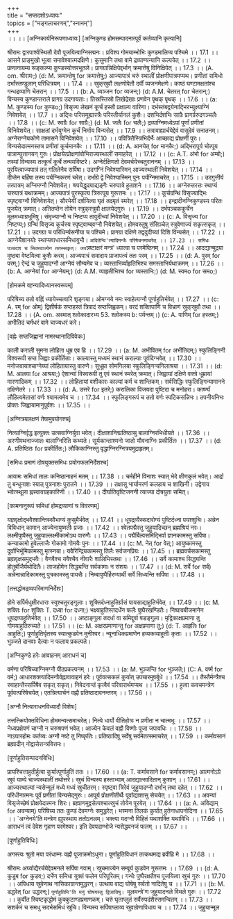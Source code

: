 +++  
title = "सप्तदशोऽध्यायः"    
topics = ["मङ्गलाचरणम्","स्नानम्"]  
+++  
।।  ।।
[अग्निकार्यनिरूपणाध्यायः]
[अग्निकुण्ड होमसम्पादनात्पूर्वं कर्तव्यानि कृत्यानि]

श्रीरामः
द्वारपार्श्वस्थितौ देवौ पूजयित्वाग्निसद्मनः।
प्रविश्य गोमयाम्भोभिः कुण्डमालिप्य पश्चिमे ।। 17.1 ।।
आसने प्राङ्मुखो भूत्वा समावेश्यात्मदक्षिणे।
कुसुमानि तथा वामे द्रव्याण्यन्यानि कल्पयेत् ।। 17.2 ।।
प्राणानायम्य सङ्कल्प्य कुण्डस्योत्तरभूतले।
प्रागग्रान्निक्षिपेद्दर्भान् क्रमात्तेषु विनिक्षिपेत् ।। 17.3 ।।
 (A. om. श्रीरामः;)
  (d: M. क्रमान्तेषु for क्रमात्तेषु;)
आज्यापात्रं चरुं स्थालीं प्रोक्षणीपात्रमप्यथ।
प्रणीतां समिधो दर्भांस्तण्डुलान् परिधित्रयम् ।। 17.4 ।।
स्रुक्‌स्रुवौ लक्षणोपेतौ दर्वीं व्यजनमेक्षणे।
काष्ठं घण्टामक्षतांश्च गन्धद्रव्याणि चेतरान् ।। 17.5 ।।
 (b: A. व्यञ्जन for व्यजन;)
  (d: A.M. चेतरत् for चेतरान्;)
विन्यस्य कुण्डान्तराले प्रागग्र उदगायताः।
तिस्रस्तिस्रो लिखेद्रेखाः प्रणवेन पृथक् पृथक् ।। 17.6 ।।
 (a: M. कुण्डस्य for कुण्डo;)
विसृज्य लेखनं कूर्चं हस्तौ प्रक्षाल्य वारिणा।
दर्भस्तंबद्वयेनाद्भिरभ्युक्ष्याग्निं निवेशयेत् ।। 17.7 ।।
अद्भिः परिसमूह्यास्त्रैः परिस्तीर्यानलं कुशैः।
दशभिर्दशभिः साग्रैः प्रागर्ग्ररुदगञ्चलैः ।। 17.8 ।।
 (c: M. स्वग्रैः for साग्रैः;)
  (d: M. जलैः for चलैः;)
द्रव्याग्निमध्येऽपां पूर्णां प्रणीतां विनिवेशयेत्।
साक्षतां दर्भयुग्मेन कूर्चं निर्माय विन्यसेत् ।। 17.9 ।।
तत्रावाह्यार्चयेद्देवं वासुदेवं सनातनम्।
अग्नेराग्नेयकोणे तामासने विनिवेशयेत् ।। 17.10 ।।
पवित्रितैस्त्रिभिर्दर्भैः आच्छाद्य प्रोक्षणीं पुरः।
विन्यसेदात्मनस्तत्र प्रणीतां कूर्चमानकैः ।। 17.11 ।।
 (d: A. आनयेत् for मानकैः;)
अद्भिरापूर्य चोत्पूय पात्राण्युत्तानयन् गुरुः।
प्रोक्षयेत्प्रोक्षणांवोभिराज्यस्थालीं समाहरेत् ।। 17.12 ।।
 (c: A.T. अंभो for अम्बो;)
तस्यां विन्यस्य तत्कूर्चं कूर्चे तन्मयविष्टरे।
अग्नेर्दक्षिणतो देवमर्चयेच्चतुराननम् ।। 17.13 ।।
पूरयित्वाज्यपात्रं तत् गलितेनैव सर्पिषा।
उदगग्निं निवेश्यास्मिन् आज्यस्थालीं निवेशयेत् ।। 17.14 ।।
दीप्तेन बर्हिषा तस्य पर्यग्निकरणं चरेत्।
दर्भाग्रे द्वे निवेश्यास्मिन् पुनः पर्यग्निमाचरेत् ।। 17.15 ।।
उदगुत्तीर्य तत्पात्रम् अग्निमग्नौ निवेशयेत्।
श्रपयेद्धृदयाद्यङ्गैः चरुपात्रे हुताशने ।। 17.16 ।।
अग्नेरुत्तरत्तः स्थाप्यं चरुपात्रं यथाक्रमम्।
आज्यपात्रं पुरस्कृत्य त्रिरुत्पूय गुरूत्तमः ।। 17.17 ।।
कूर्चग्रन्थिं विसृज्याद्भिः स्पृष्ट्वाग्नौ विनिवेशयेत्।
सौरभेयीं दर्शयित्वा घृतं तदमृतं स्मरेत् ।। 17.18 ।।
इन्द्रादीनग्निकुण्डस्य परितः पूजयेत् क्रमात्।
अतितप्तेन तोयेन स्त्रुक्‌स्त्रुवौ क्षालयेद्‌गुरुः ।। 17.19 ।।
दर्भपञ्चककूर्चेन मूलमध्याग्रभूमिषु।
संमृज्याग्नौ च निष्टप्य तावुदीच्यां निवेशयेत् ।। 17.20 ।।
 (c: A. विसृज्य for निष्टप्य;)
ग्रन्थिं विसृज्य कूर्चस्य स्पृष्ट्वाम्ब्‌वग्नौ निवेशयेत्।
होमवस्तुषु संसिञ्चेत् स्त्रुवेणाज्यं सकृत्सकृत् ।। 17.21 ।।
उदगग्रा च परिधिर्न्यसनीया च पश्चिमे।
प्रागग्रा दक्षिणे तद्वदुदीच्यां दिशि विन्यसेत् ।। 17.22 ।।
आग्नेयैशानयोः स्थाप्यवाधारसमिधावुभौ।
`अदितेन्वि'त्यादिमन्त्रैः परिषेचनमाचरेत् ।। 17.23 ।।
समिधः पञ्चदश च सिक्त्त्वाज्येन ततस्सकृत्।
जप`न्नष्टाक्षरं मन्त्रं' ध्यात्वा च परमेष्ठिनम् ।। 17.24 ।।
आदद्यान्मुद्रया मुष्ठ्या वेष्टयित्वा कुशैः करम्।
आज्यपात्रं समादाय प्राजापत्यं ततः परम् ।। 17.25 ।।
 (d: A. पुरम् for परम्;)
ऐन्द्रं च जुहुयादग्नौ आग्नेयं सौम्यमेव च।
व्यस्ताभिर्व्याहृतिभिश्च समस्ताभिर्यथाक्रमम् ।। 17.26 ।।
 (b: A. आग्नेयां for आग्नेयम्;)
  (d: A.M. व्याहृतीभिश्च for व्यस्ताभिः;)
  (d: M. स्वमo for समo;)

[होमक्रमे वह्न्यादिध्यानस्वरूपम्]

परिषिच्य ततो वह्निं ध्यायेच्चत्वारि शृङ्गया।
ओमग्नये नमः स्वाहेत्यग्नौ पूर्णाहुतिर्भवेत् ।। 17.27 ।।
 (c: A. रम् for ओम्)
द्विशीर्षकं सप्तहस्तं त्रिपादं सप्तजिह्वकम्।
वरदं शक्तिपाणिं च विभ्राणं स्रुक्‌स्रुवौ तथा ।। 17.28 ।।
 (A. om. अस्मात् श्लोकादारभ्य 53. श्लोकस्य b: पर्यन्तम्।)
  (c: A. पाणिम् for हस्तम्;)
अभीतिदं चर्मधरं वामे चाज्यधरं करे।

[वह्नेः सप्तजिह्वानां नामस्थानादिविवेकः]

काली कराली सुमना लोहिता धूम्र एव हि ।। 17.29 ।।
 (a: M. अभीवितम् for अभीतिदम्;)
स्फुलिङ्गिनी विश्वरूपी सप्त जिह्वाः प्रकीर्तिताः।
काल्यास्तु मध्यमं स्थानं कराल्याः पूर्वदिग्भवेत् ।। 17.30 ।।
मनोजवायाश्चाग्नेय्यां लोहितायास्तु वारुणे।
सुधूम्रा सोमनिलया स्फुलिङ्गिन्यनिलाश्रया ।। 17.31 ।।
 (d: M. आलया for आश्रया;)
ऐशान्यां विस्वरूपी तु एवं स्थानं स्मरेत् क्रमात्।
जिह्वायां दक्षिणे वक्त्रे धूम्रायां मारणादिकम् ।। 17.32 ।।
लोहितायां वशीकारः काल्यां कर्म च शान्तिकम्।
सर्वसिद्धिः स्फुलिङ्गिन्यामानने दक्षिणेतरे ।। 17.33 ।।
 (d: A. उत्तरे for इतरे;)
करालिका विजयदा पुष्टिदा च मनोहरा।
कार्ष्ण्यं लौहित्यमेतासां वर्णः श्यामत्वमेव च ।। 17.34 ।।
स्फुलिङ्गरूपं च ततो वर्णः स्पटिकसन्निभः।
तपनीयनिभः प्रोक्तः जिह्वायामानुपूर्वशः ।। 17.35 ।।

[अग्नित्रयलक्षणं तेषामुपयोगश्च]

नित्याग्निर्वृद्ध इत्युक्तः उत्सवाग्निर्युवा भवेत्।
दीक्षाशान्तिप्रतिष्ठासु बालाग्निरभिधीयते ।। 17.36 ।।
अरणीमथनाज्जातः बालाग्निरिति कथ्यते।
सूर्यकान्ताश्मनो जातो यौवनाग्निः प्रकीर्तितः ।। 17.37 ।।
 (d: A. प्रतिष्ठितः for प्रकीर्तितः;)
लौकिकाग्निस्तु वृद्धाग्निरग्नित्रयमुद्राहृतम्।

[समिधः प्रमाणं दोषयुक्तसमिधः प्रयोगफलनिर्देशश्च]

आयामः समिधां तालः कनिष्ठानाहनं मतम् ।। 17.38 ।।
चर्महीने विनाशः स्यात् भेदे क्षीणकुलं भवेत्।
आर्द्रा तु बन्धुनाशः स्यात् पुत्रनाशः पुरातने ।। 17.39 ।।
तक्षासु भार्यामरणं कलहाय च शाखिनी।
उद्वेगाय भवेत्स्थूला ह्नस्वावग्रहकारिणी ।। 17.40 ।।
दीर्घातिवृष्टिजननी त्याज्या दोषयुता समित्।

[कामनानुरूपं समिधां होमद्रव्याणां च विवरणम्]

यज्ञवृक्षोद्भवैश्शान्तिस्सौभाग्यं कुसुमैर्भवेत् ।। 17.41 ।।
धूपद्रव्यैस्सदारोग्यं पुष्टिर्दध्ना पयश्शुचिः।
अन्नेन विविधान् कामान् आज्येनायुष्मतीः प्रजाः ।। 17.42 ।।
श्वेतपद्मैस्तु जुहुयादिच्छन् ब्रह्मश्रियं नरः।
लक्ष्मीपुष्पैस्तु जुहुयाल्लक्ष्मीकामोऽथ वारुणैः ।। 17.43 ।।
पद्मैर्बिल्वसमिद्भिर्वा ज्ञानकामस्तु सर्पिषा।
कन्याकामो हुवेल्लाजैः गोकामो गोमयैः पुनः ।। 17.44 ।।
 (c: M. नेत् for वेत्;)
आयुष्कामस्तु दूर्वाभिर्भूमिकामस्तु मृत्स्नया।
यवैरिन्द्रियकामस्तु तिलैः सर्वजनप्रियः ।। 17.45 ।।
ब्रह्मवर्चसकामस्तु ब्रह्मवृक्षसमुद्भवैः।
वैणवैश्च यवैश्चैव नीवारैः शालिभिस्तथा ।। 17.46 ।।
सर्वे कामाश्च सिद्ध्यन्ति होतुर्बीजैर्यथोदितैः।
लाजहोमेन सिद्ध्यन्ति सर्वकामाः न संशयः ।। 17.47 ।।
 (d: M. सर्वे for सर्व)
अन्नेनान्नादिकामस्तु पुत्रकामस्तु पायसैः।
निम्बापुष्पैर्हिरण्यार्थी सर्वे सिध्यन्ति सर्पिषा ।। 17.48 ।।

[तत्तद्धोमद्रव्यपरिमाणनिर्देशः]

होमे सर्पिर्मधुक्षीरधाराः स्युश्चतुरङ्गुलाः।
शुक्तिर्दध्नाहुतिर्ग्रासं पायसाद्याहुतिर्भवेत् ।। 17.49 ।।
 (c: M. शक्तिः for शुक्तिः T. दध्या for दध्ना;)
भक्ष्याहुतिस्तदर्धेन फलैः पुष्पैरखण्डितैः।
निष्पावबीजमानेन धूपद्रव्याहुतिर्भवेत् ।। 17.50 ।।
अष्टाङ्गुला तदर्धा वा समिद्दूर्वा षडङ्गुला।
मृद्विकाक्षप्रमाणा तु गोमयाहुतिरुच्यते ।। 17.51 ।।
 (c: M. अक्षरप्रमाणान्तु for अक्षप्रमाणा तु;)
  (d: T. आहृतिः for आहुतिः;)
पूर्णाहुतिर्घृतस्य स्यात्कुडवेन मुनीश्वर।
न्यूनाधिकप्रमाणेन हव्यकव्याहुतीः कृताः ।। 17.52 ।।
भुञ्जते दानवाः दैत्याः न फलाय प्रकल्पते।

[अग्निकुण्डे हरेः आवाहनम् आराधनं च]

वर्मणा परिषिच्याग्निमग्नौ पीठप्रकल्पनम् ।। 17.53 ।।
 (a: M. भुञ्जन्ति for भुञ्जते;)
  (C: A. वर्ष्म for वर्म;)
आधारशक्त्यादिमन्त्रैर्वह्नावावाहनं हरेः।
पूर्ववत्सकलं कुर्यात् उपचारमुषर्बुधे ।। 17.54 ।।
तैस्तैर्मन्त्रैश्च स्वाहान्तैस्सर्पिषैव सकृत् सकृत्।
निवेदनान्तं कृत्वैवं परिवारार्थमप्यथ ।। 17.55 ।।
हुत्वा कवचमन्त्रेण पूर्ववत्परिषेचयेत्।
एतन्नित्यार्चनं वह्नौ प्रतिष्ठादावनन्तरम् ।। 17.56 ।।

[अग्नौ नित्याराधनविध्यादौ विशेषः]

तत्तत्क्रियोक्तविधिना होममन्यत्समाचरेत्।
नित्ये धार्यो वीतिहोत्रः न प्रणीता न चात्मभूः ।। 17.57 ।।
नेध्यप्रक्षेपणं चाग्नौ न चरुश्रपणं भवेत्।
आज्येन केवलं वह्नौ विष्णोः पूजा जपावधिः ।। 17.58 ।।
नाऽघारहोमः कर्तव्यः अग्नौ नष्टे तु निष्कृतिः।
प्रतिष्ठादिषु सर्वेषु सर्वमेतत्समाचरेत् ।। 17.59 ।।
कर्मावसानं ब्रह्मादीन् नोद्वासेत्तन्त्रवित्तमः।

[पूर्णाहुतिसम्पादनविधिः]

प्रायश्चित्ताहुतीर्हुत्वा कुर्यात्पूर्णाहुतिं ततः ।। 17.60 ।।
 (a: T. कर्मावसाने for कर्मावसानम्;)
आत्मनोऽग्रे स्रुवं याम्ये चाज्यस्थालीं तथोत्तरे।
स्रुचं विन्यस्य हस्ताभ्याम् आदद्यात्सादितान् कुशान् ।। 17.61 ।।
आज्यस्थाल्यां न्यसेन्मूलं मध्ये मध्यं स्रुचीतरम्।
स्पृष्ट्वा त्रिरेवं जुहुयादग्नौ दर्भान् तथा दहेत् ।। 17.62 ।।
परिधीनात्मनः पूर्वं प्रणीतां विन्यसेद्‌गुरुः।
आपूर्य प्रोक्षणीतीर्थैः पूर्वाद्याशासु सेचयेत् ।। 17.63 ।।
अवन्यां विसृजेच्छेषं प्रोक्षयेदात्मनः शिरः।
ब्रह्माणमुद्वसेत्पश्चात्स्रुचं तोयेन पूरयेत् ।। 17.64 ।।
 (a: A. अविद्याम् for अवन्याम्)
परिषिच्य ततः कुण्डं देवमग्नेः समुद्धरेत्।
भस्मना तिलकं कुर्यात् हुतेनाधापनोदिना ।। 17.65 ।।
`अग्नेनये'ति मन्त्रेण ह्युपस्थाय ततोऽनलम्।
भक्त्या यदग्नौ विहितं यथाशक्ति यथाविधि ।। 17.66 ।।
आराधनं त्वं देवेश गृहाण परमेश्वर।
इति देवपदाम्भोजे न्यसेद्धवनजं फलम् ।। 17.67 ।।

[पूर्णाहुतिविधिः]

अगस्त्यः
श्रुतो मया परंधाम्नः वह्नौ पूजाक्रमोऽधुना।
पूर्णाहुतिविधानं तत्कथमद्य ब्रवीहि मे ।। 17.68 ।।

श्रीरामः
अर्घ्याद्यैरर्चयेद्देवमनले सर्पिषा गवाम्।
स्रुचमाज्येन सम्पूर्य कुडवेन गुरूत्तमः ।। 17.69 ।।
 (d: A. कुडुब for कुडव;)
दर्भेण समिधा युक्तं फलेन परिपूरितम्।
गन्धैः पुष्पैरक्षतैश्च पूजयित्वा स्रुचं गुरुः ।। 17.70 ।।
अपिधाय स्रुवेणाथ नासिकाग्रान्तमुद्धरन्।
उत्थाय वाद्य घोषेषु सर्वतो नादितेषु च ।। 17.71 ।।
 (b: M. डद्धरेत् for उद्धरन्;)
`पूर्णाहुतिमि'ति मनुं घोषयस्तु द्विजातिषु।
`मूलमन्त्रे'ण जुहुयादनले विमले गुरुः ।। 17.72 ।।
कुर्वीत स्विष्टकृद्धोमं कुक्कुटाण्डप्रमाणकम्।
चरुं घृताप्लुतं सर्वैरुपदंशैस्समन्वितम् ।। 17.73 ।।
सशर्करं च समधु सदर्भसमिधं स्रुचि।
विन्यस्य सर्पिषाप्लाव्य स्रुवाग्रेणापिधाय च ।। 17.74 ।।
जुहुयान्मूल
